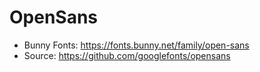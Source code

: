 # OpenSans

- Bunny Fonts: https://fonts.bunny.net/family/open-sans
- Source: https://github.com/googlefonts/opensans